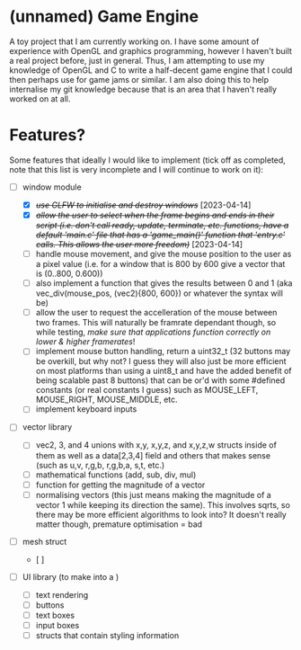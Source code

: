 # (unnamed) Game Engine

A toy project that I am currently working on. I have some amount of experience with OpenGL and graphics programming, however I haven't built a real project before, just in general. Thus, I am attempting to use my knowledge of OpenGL and C to write a half-decent game engine that I could then perhaps use for game jams or similar. I am also doing this to help internalise my git knowledge because that is an area that I haven't really worked on at all.

# Features?

Some features that ideally I would like to implement (tick off as completed, note that this list is very incomplete and I will continue to work on it):
* [ ] window module
    * [X] ~~*use GLFW to initialise and destroy windows*~~ [2023-04-14]
    * [X] ~~*allow the user to select when the frame begins and ends in their script (i.e. don't call ready, update, terminate, etc. functions, have a default 'main.c' file that has a 'game_main()' function that 'entry.c' calls. This allows the user more freedom)*~~ [2023-04-14]
    * [ ] handle mouse movement, and give the mouse position to the user as a pixel value (i.e. for a window that is 800 by 600 give a vector that is (0..800, 0.600))
    * [ ] also implement a function that gives the results between 0 and 1 (aka vec_div(mouse_pos, (vec2){800, 600}) or whatever the syntax will be)
    * [ ] allow the user to request the accelleration of the mouse between two frames. This will naturally be framrate dependant though, so while testing, *make sure that applications function correctly on lower & higher framerates*!
    * [ ] implement mouse button handling, return a uint32_t (32 buttons may be overkill, but why not? I guess they will also just be more efficient on most platforms than using a uint8_t and have the added benefit of being scalable past 8 buttons) that can be or'd with some #defined constants (or real constants I guess) such as MOUSE_LEFT, MOUSE_RIGHT, MOUSE_MIDDLE, etc.
    * [ ] implement keyboard inputs

* [ ] vector library
    * [ ] vec2, 3, and 4 unions with x,y, x,y,z, and x,y,z,w structs inside of them as well as a data[2,3,4] field and others that makes sense (such as u,v, r,g,b, r,g,b,a, s,t, etc.)
    * [ ] mathematical functions (add, sub, div, mul)
    * [ ] function for getting the magnitude of a vector
    * [ ] normalising vectors (this just means making the magnitude of a vector 1 while keeping its direction the same). This involves sqrts, so there may be more efficient algorithms to look into? It doesn't really matter though, premature optimisation = bad

* [ ] mesh struct
    * [ ] 

* [ ] UI library (to make into a )
    * [ ] text rendering
    * [ ] buttons
    * [ ] text boxes
    * [ ] input boxes
    * [ ] structs that contain styling information
